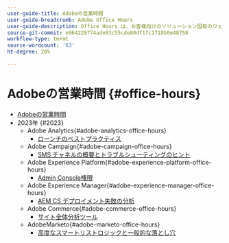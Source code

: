 ```yaml
---
user-guide-title: Adobeの営業時間
user-guide-breadcrumb: Adobe Office Hours
user-guide-description: Office Hours は、お客様向けのソリューション固有のウェビナーを提供することで、事例の振り向きに対する積極的なアプローチです。
source-git-commit: e964229774ade93c55cde80df1fc1718b0e48758
workflow-type: tm+mt
source-wordcount: '63'
ht-degree: 20%

---
```



# Adobeの営業時間 {#office-hours}

+ [Adobeの営業時間](overview.md)
+ 2023年 {#2023}
   + Adobe Analytics{#adobe-analytics-office-hours}
      + [ローンチのベストプラクティス](2023/launch-best-practices.md)
   + Adobe Campaign{#adobe-campaign-office-hours}
      + [SMS チャネルの概要とトラブルシューティングのヒント](2023/ac-sms-channel-overview.md)
   + Adobe Experience Platform{#adobe-experience-platform-office-hours}
      + [Admin Console権限](2023/aep-admin-console-permissions.md)
   + Adobe Experience Manager{#adobe-experience-manager-office-hours}
      + [AEM CS デプロイメント失敗の分析](2023/aem-deployment-failures-analysis.md)
   + Adobe Commerce{#adobe-commerce-office-hours}
      + [サイト全体分析ツール](2023/site-wide-analysis-tool.md)
   + AdobeMarketo{#adobe-marketo-office-hours}
      + [高度なスマートリストロジックと一般的な落とし穴](2023/marketo-common-pitfalls.md)